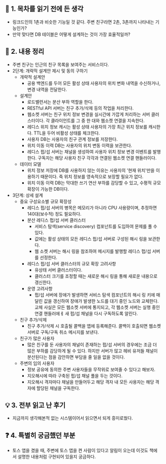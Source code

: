 ## 📖 1. 목차를 읽기 전에 든 생각
- 링크드인의 1촌과 비슷한 기능일 것 같다. 주변 친구라면 2촌, 3촌까지 나타내는 기능인가?
- 만약 맞다면 DB 테이블은 어떻게 설계하는 것이 가장 효율적일까?

## 📝 2. 내용 정리
- 주변 친구는 인근의 친구 목록을 보여주는 서비스이다.
- 2단계: 개략적 설계안 제시 및 동의 구하기
  - 개략적 설계안
    - 공용 백엔드를 두어 모든 활성 상태 사용자의 위치 변화 내역을 수신하거나, 변경 내역을 전달한다.
  - 설계안
    - 로드밸런서는 분산 부하 역할을 한다.
    - RESTful API 서버는 친구 추가/삭제 등의 작업을 처리한다.
    - 웹소켓 서버는 친구 위치 정보 변경을 실시간에 가깝게 처리하는 서버 클러스터이다. 각 클라이언트를 그 중 한 대와 웹소켓 연결을 지속한다.
    - 레디스 위치 정보 캐시는 활성 상태 사용자의 가장 최근 위치 정보를 캐시한다. TTL을 두어 비활성 상태를 체크한다.
    - 사용자 DB는 사용자의 친구 관계 정보를 저장한다.
    - 위치 이동 이력 DB는 사용자의 위치 변동 이력을 보관한다.
    - 레디스 펍/섭 서버는 채널을 생성하여 사용자 위치 정보 변경 이벤트를 발행한다. 구독자는 해당 사용자 친구 각각과 연결된 웹소켓 연결 핸들러이다.
  - 데이터 모델
    - 위치 정보 저장에 DB를 사용하지 않는 이유는 사용자의 '현재 위치'만을 이용하기 때문이다. 죽 위치 정보를 영속적으로 보장할 필요가 없다.
    - 위치 이동 이력 DB는 막대한 쓰기 연산 부하를 감당할 수 있고, 수평적 규모 확장이 가능한 DB이다.
- 3단계: 상세 설계
  - 중요 구성요소별 규모 확장성
    - 레디스 펍/섭 서버의 병목은 메모리가 아니라 CPU 사용량이며, 추정하면 140대(보수적) 정도 필요하다.
    - 분산 레디스 펍/섭 서버 클러스터
      - 서비스 탐색(service discovery) 컴포넌트를 도입하여 문제를 풀 수 있다.
      - 값에는 활성 상태의 모든 레디스 펍/섭 서버로 구성된 해시 링을 보관한다.
      - 웹 소켓 서버는 해시 링을 참조하여 메시지를 발행할 레디스 펍/섭 서버를 선정한다.
    - 레디스 펍/섭 서버 클러스터의 규모 확장 고려사항
      - 유상태 서버 클러스터이다.
      - 클러스터 크기를 조정할 때는 새로운 해시 링을 통해 새로운 내용으로 갱신한다.
    - 운영 고려사항
      - 펍/섭 서버에 장애가 발생하면 서비스 탐색 컴포넌트의 해시 링 키에 매달린 값을 갱신하여 장애가 발생한 노드를 대기 중인 노드와 교체한다. 교체 사실은 모든 웹소켓 서버에 통지되고, 각 웹소켓 서버는 실행 중인 연결 핸들러에ㅔ 새 펍/섭 채널을 다시 구독하도록 알린다.
  - 친구 추가/삭제
    - 친구 추가/삭제 시 호출될 콜백을 앱에 등록해준다. 콜백이 호출되면 웹소켓 서버로 구독/구독 취소 메시지를 보낸다.
  - 친구가 많은 사용자
    - 많은 친구를 둔 사용자의 채널이 존재하는 펍/섭 서버의 경우에는 조금 더 많은 부하를 감당하게 될 수 있다. 하지만 서버가 많고 헤비 유저들 채널이 분산된다는 점을 감안하면 부담을 줄 일을 없을 것이다.
  - 주변의 임의 사용자
    - 정보 공유에 동의한 주변 사용자들을 무작위로 보여줄 수 있다고 해보자.
    - 지오해시에 따라 구축된 펍/섭 채널 풀을 두는 것이다.
    - 지오해시 격자마다 채널을 만들어두고 해당 격자 내 모든 사용자는 해당 격자에 할당된 채널을 구독한다.

## 💡 3. 전부 읽고 난 후기
- 지금까지 생각해본적 없는 시스템이어서 읽으면서 되게 흥미로웠다.

## ❓ 4. 특별히 궁금했던 부분
- 토스 앱을 켰을 때, 주변에 토스 앱을 켠 사람이 있다고 알림이 오는데 이것도 책에서 설명한 내용처럼 구현되어 있을지 궁금하다.
